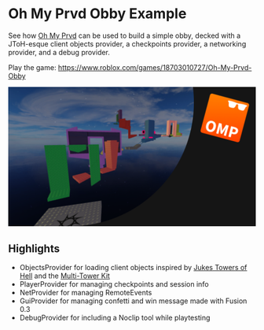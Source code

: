 # Oh My Prvd Obby Example

See how [Oh My Prvd](https://github.com/team-fireworks/ohmyprvd) can be used to
build a simple obby, decked with a JToH-esque client objects provider, a
checkpoints provider, a networking provider, and a debug provider.

Play the game: <https://www.roblox.com/games/18703010727/Oh-My-Prvd-Obby>

![Thumbnail](assets/thumbnail.png)

## Highlights

- ObjectsProvider for loading client objects inspired by [Jukes Towers of
  Hell](https://www.roblox.com/games/8562822414/Jukes-Towers-of-Hell) and the
  [Multi-Tower
  Kit](https://www.roblox.com/games/6441545053/Fanofpixels-Multi-Tower-Kit-V4-Template-Place)
- PlayerProvider for managing checkpoints and session info
- NetProvider for managing RemoteEvents
- GuiProvider for managing confetti and win message made with Fusion 0.3
- DebugProvider for including a Noclip tool while playtesting
